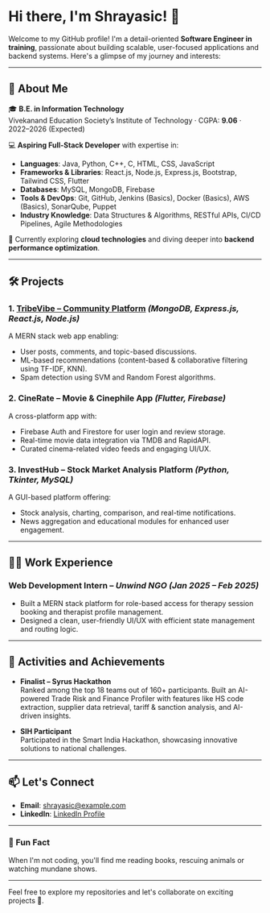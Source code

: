 # Hi there, I'm Shrayasic! 👋

Welcome to my GitHub profile! I'm a detail-oriented **Software Engineer in training**, passionate about building scalable, user-focused applications and backend systems. Here's a glimpse of my journey and interests:

---

## 🚀 About Me
🎓 **B.E. in Information Technology**  
Vivekanand Education Society’s Institute of Technology · CGPA: **9.06** · 2022–2026 (Expected)

💻 **Aspiring Full-Stack Developer** with expertise in:  
- **Languages**: Java, Python, C++, C, HTML, CSS, JavaScript  
- **Frameworks & Libraries**: React.js, Node.js, Express.js, Bootstrap, Tailwind CSS, Flutter  
- **Databases**: MySQL, MongoDB, Firebase  
- **Tools & DevOps**: Git, GitHub, Jenkins (Basics), Docker (Basics), AWS (Basics), SonarQube, Puppet  
- **Industry Knowledge**: Data Structures & Algorithms, RESTful APIs, CI/CD Pipelines, Agile Methodologies  

🌱 Currently exploring **cloud technologies** and diving deeper into **backend performance optimization**.

---

## 🛠️ Projects
### 1. [TribeVibe – Community Platform](#) *(MongoDB, Express.js, React.js, Node.js)*  
A MERN stack web app enabling:  
- User posts, comments, and topic-based discussions.  
- ML-based recommendations (content-based & collaborative filtering using TF-IDF, KNN).  
- Spam detection using SVM and Random Forest algorithms.  

### 2. CineRate – Movie & Cinephile App *(Flutter, Firebase)*  
A cross-platform app with:  
- Firebase Auth and Firestore for user login and review storage.  
- Real-time movie data integration via TMDB and RapidAPI.  
- Curated cinema-related video feeds and engaging UI/UX.

### 3. InvestHub – Stock Market Analysis Platform *(Python, Tkinter, MySQL)*  
A GUI-based platform offering:  
- Stock analysis, charting, comparison, and real-time notifications.  
- News aggregation and educational modules for enhanced user engagement.  

---

## 👨‍💻 Work Experience
### **Web Development Intern** – *Unwind NGO* *(Jan 2025 – Feb 2025)*  
- Built a MERN stack platform for role-based access for therapy session booking and therapist profile management.
- Designed a clean, user-friendly UI/UX with efficient state management and routing logic.

---

## 🌟 Activities and Achievements
- **Finalist – Syrus Hackathon**  
  Ranked among the top 18 teams out of 160+ participants. Built an AI-powered Trade Risk and Finance Profiler with features like HS code extraction, supplier data retrieval, tariff & sanction analysis, and AI-driven insights.  

- **SIH Participant**  
  Participated in the Smart India Hackathon, showcasing innovative solutions to national challenges.

---

## 📫 Let's Connect
- **Email**: [shrayasic@example.com](mailto:shrayasic@example.com)
- **LinkedIn**: [LinkedIn Profile](https://www.linkedin.com/in/shraeyaa-dhaigude-1a572021b/)


---

### 🖤 Fun Fact
When I'm not coding, you'll find me reading books, rescuing animals or watching mundane shows.

---

Feel free to explore my repositories and let's collaborate on exciting projects 🚀.
